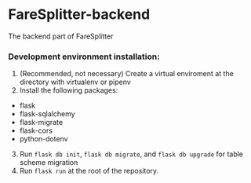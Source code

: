 # FareSplitter-backend

The backend part of FareSplitter

### Development environment installation:

1. (Recommended, not necessary) Create a virtual enviroment at the directory with virtualenv or pipenv
2. Install the following packages:

- flask
- flask-sqlalchemy
- flask-migrate
- flask-cors
- python-dotenv

3. Run `flask db init`, `flask db migrate`, and `flask db upgrade` for table scheme migration
4. Run `flask run` at the root of the repository.
